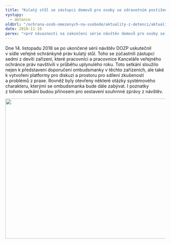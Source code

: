 ```yaml
---
title: "Kulatý stůl se zástupci domovů pro osoby se zdravotním postižením"
vystupy:
  - detence
oldUrl: "/ochrana-osob-omezenych-na-svobode/aktuality-z-detenci/aktuality-z-detenci-2018/kulaty-stul-se-zastupci-domovu-pro-osoby-se-zdravotnim-postizenim/"
date: 2018-11-16
perex: "<p>V návaznosti na zakončení série návštěv domovů pro osoby se zdravotním postižením (DOZP) si jejich zástupce ombudsmanka do svého sídla pozvala k prodiskutování nejpalčivější témata v této oblasti poskytování sociálních služeb.</p>"
---
```


<!-- imported from the old website -->

<p class="MsoNormal">Dne 14. listopadu 2018 se po ukončené sérii návštěv
DOZP uskutečnil v sídle veřejné ochránkyně práv kulatý stůl. Toho se
zúčastnili zástupci sedmi z devíti zařízení, které pracovníci a pracovnice
Kanceláře veřejného ochránce práv navštívili v průběhu uplynulého roku.
Toto setkání sloužilo nejen k představení doporučení ombudsmanky
v těchto zařízeních, ale také k vytvoření platformy pro diskuzi a
prostoru pro sdílení zkušeností a problémů z praxe. Rovněž byly otevřeny
některé otázky systémového charakteru, kterými se ombudsmanka bude dále
zabývat. I poznatky z tohoto setkání budou přínosem pro sestavení souhrnné
zprávy z návštěv.</p><p class="MsoNormal"><img src="/uploads-import/uploads/RTEmagicC_Kulaty_stul_DOZP_01.JPG.JPG" width="658" height="440" alt="" /></p>
